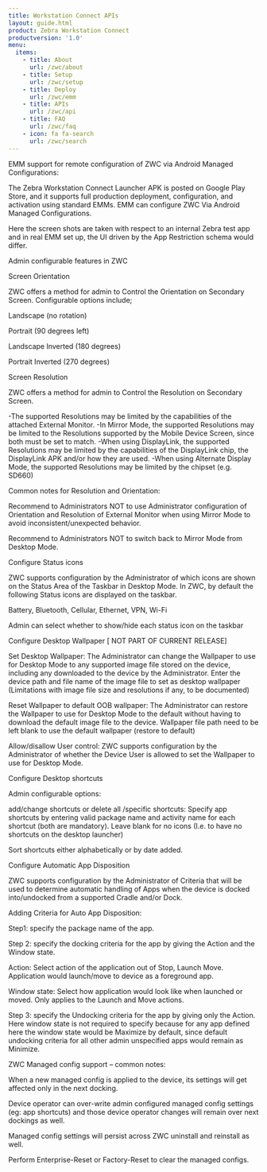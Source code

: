 ```yaml
---
title: Workstation Connect APIs
layout: guide.html
product: Zebra Workstation Connect
productversion: '1.0'
menu:
  items:
    - title: About
      url: /zwc/about
    - title: Setup
      url: /zwc/setup
    - title: Deploy
      url: /zwc/emm
    - title: APIs
      url: /zwc/api
    - title: FAQ
      url: /zwc/faq
    - icon: fa fa-search
      url: /zwc/search
---
```


EMM support for remote configuration of ZWC via Android Managed Configurations: 

The Zebra Workstation Connect Launcher APK is posted on Google Play Store, and it supports full production deployment, configuration, and activation using standard EMMs. EMM can configure ZWC Via Android Managed Configurations. 

Here the screen shots are taken with respect to an internal Zebra test app and in real EMM set up, the UI driven by the App Restriction schema would differ. 

 

Admin configurable features in ZWC 

Screen Orientation 

ZWC offers a method for admin to Control the Orientation on Secondary Screen. Configurable options include; 

Landscape (no rotation) 

Portrait (90 degrees left) 

Landscape Inverted (180 degrees) 

Portrait Inverted (270 degrees) 

 

Screen Resolution 

ZWC offers a method for admin to Control the Resolution on Secondary Screen. 

-The supported Resolutions may be limited by the capabilities of the attached External Monitor. 
-In Mirror Mode, the supported Resolutions may be limited to the Resolutions supported by the Mobile Device Screen, since both must be set to match. 
-When using DisplayLink, the supported Resolutions may be limited by the capabilities of the DisplayLink chip, the DisplayLink APK and/or how they are used. 
-When using Alternate Display Mode, the supported Resolutions may be limited by the chipset (e.g. SD660) 

Common notes for Resolution and Orientation: 

Recommend to Administrators NOT to use Administrator configuration of Orientation and Resolution of External Monitor when using Mirror Mode to avoid inconsistent/unexpected behavior. 

Recommend to Administrators NOT to switch back to Mirror Mode from Desktop Mode. 

 

Configure Status icons 

ZWC supports configuration by the Administrator of which icons are shown on the Status Area of the Taskbar in Desktop Mode. In ZWC, by default the following Status icons are displayed on the taskbar. 

Battery, Bluetooth, Cellular, Ethernet, VPN, Wi-Fi 

Admin can select whether to show/hide each status icon on the taskbar 

 

Configure Desktop Wallpaper [ NOT PART OF CURRENT RELEASE] 

Set Desktop Wallpaper: The Administrator can change the Wallpaper to use for Desktop Mode to any supported image file stored on the device, including any downloaded to the device by the Administrator. Enter the device path and file name of the image file to set as desktop wallpaper (Limitations with image file size and resolutions if any, to be documented) 

Reset Wallpaper to default OOB wallpaper: The Administrator can restore the Wallpaper to use for Desktop Mode to the default without having to download the default image file to the device.  Wallpaper file path need to be left blank to use the default wallpaper (restore to default) 

Allow/disallow User control: ZWC supports configuration by the Administrator of whether the Device User is allowed to set the Wallpaper to use for Desktop Mode. 

 

 

 
Configure Desktop shortcuts 

Admin configurable options: 

add/change shortcuts or delete all /specific shortcuts:  Specify app shortcuts by entering valid package name and activity name for each shortcut (both are mandatory). Leave blank for no icons (I.e. to have no shortcuts on the desktop launcher) 

Sort shortcuts either alphabetically or by date added. 

 

 
 
Configure Automatic App Disposition  

ZWC supports configuration by the Administrator of Criteria that will be used to determine automatic handling of Apps when the device is docked into/undocked from a supported Cradle and/or Dock. 

 
 

 

 

 

Adding Criteria for Auto App Disposition: 

Step1: specify the package name of the app.  

Step 2: specify the docking criteria for the app by giving the Action and the Window state. 

Action: Select action of the application out of Stop, Launch Move. Application would launch/move to device as a foreground app. 

Window state: Select how application would look like when launched or moved. Only applies to the Launch and Move actions. 

 

Step 3: specify the Undocking criteria for the app by giving only the Action. Here window state is not required to specify because for any app defined here the window state would be Maximize by default, since default undocking criteria for all other admin unspecified apps would remain as Minimize. 

ZWC Managed config support – common notes: 

When a new managed config is applied to the device, its settings will get affected only in the next docking. 

Device operator can over-write admin configured managed config settings (eg: app shortcuts) and those device operator changes will remain over next dockings as well. 

Managed config settings will persist across ZWC uninstall and reinstall as well. 

Perform Enterprise-Reset or Factory-Reset to clear the managed configs. 